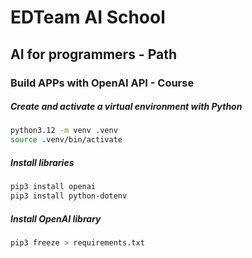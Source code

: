 # EDTeam AI School 

## AI for programmers - Path

### Build APPs with OpenAI API - Course

##### Create and activate a virtual environment with Python

``` bash
python3.12 -m venv .venv
source .venv/bin/activate    
```

##### Install libraries

``` bash
pip3 install openai
pip3 install python-dotenv   
```
##### Install OpenAI library

``` bash
pip3 freeze > requirements.txt  
```
